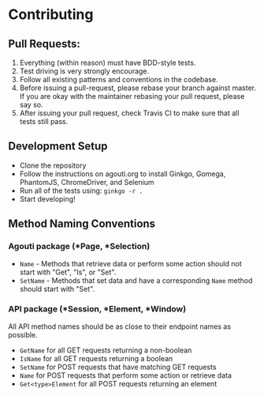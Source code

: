 # Contributing

## Pull Requests:

1. Everything (within reason) must have BDD-style tests.
2. Test driving is very strongly encourage.
3. Follow all existing patterns and conventions in the codebase.
4. Before issuing a pull-request, please rebase your branch against master.
   If you are okay with the maintainer rebasing your pull request, please say so.
5. After issuing your pull request, check Travis CI to make sure that all tests still pass.

## Development Setup

* Clone the repository
* Follow the instructions on agouti.org to install Ginkgo, Gomega, PhantomJS, ChromeDriver, and Selenium
* Run all of the tests using: `ginkgo -r .`
* Start developing!

## Method Naming Conventions

### Agouti package (*Page, *Selection)

* `Name` - Methods that retrieve data or perform some action should not start with "Get", "Is", or "Set".
* `SetName` - Methods that set data and have a corresponding `Name` method should start with "Set".

### API package (*Session, *Element, *Window)

All API method names should be as close to their endpoint names as possible.
* `GetName` for all GET requests returning a non-boolean
* `IsName` for all GET requests returning a boolean
* `SetName` for POST requests that have matching GET requests
* `Name` for POST requests that perform some action or retrieve data
* `Get<type>Element` for all POST requests returning an element
